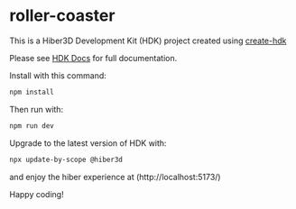 # roller-coaster

This is a Hiber3D Development Kit (HDK) project created using [create-hdk](https://www.npmjs.com/package/create-hdk)

Please see [HDK Docs](https://developer.hiber3d.com/docs/) for full documentation.

Install with this command:

```bash
npm install
```

Then run with:

```bash
npm run dev
```

Upgrade to the latest version of HDK with:

```bash
npx update-by-scope @hiber3d
```

and enjoy the hiber experience at
(http://localhost:5173/)

Happy coding!
